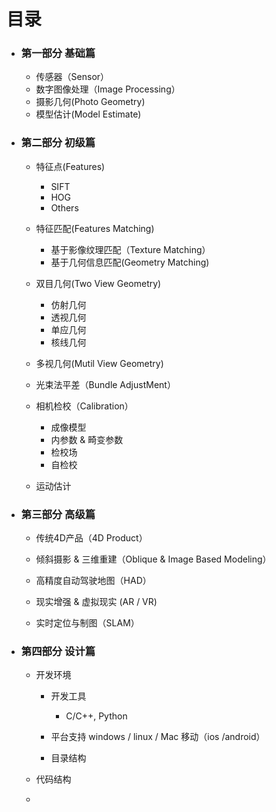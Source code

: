 # 目录

* ### 第一部分 基础篇

  * 传感器（Sensor）
  * 数字图像处理（Image Processing）
  * 摄影几何\(Photo Geometry\)
  * 模型估计\(Model Estimate\)

* ### 第二部分 初级篇

  * 特征点\(Features\)

    * SIFT
    * HOG
    * Others

  * 特征匹配\(Features Matching\)

    * 基于影像纹理匹配（Texture Matching）
    * 基于几何信息匹配\(Geometry Matching\)

  * 双目几何\(Two View Geometry\)

    * 仿射几何
    * 透视几何
    * 单应几何
    * 核线几何

  * 多视几何\(Mutil View Geometry\)

  * 光束法平差（Bundle AdjustMent）

  * 相机检校（Calibration）
    * 成像模型
    * 内参数 & 畸变参数
    * 检校场
    * 自检校


  * 运动估计


* ### 第三部分 高级篇

  * 传统4D产品（4D Product）

  * 倾斜摄影 & 三维重建（Oblique & Image Based Modeling）

  * 高精度自动驾驶地图（HAD）

  * 现实增强 & 虚拟现实 \(AR \/ VR\)
  * 实时定位与制图（SLAM）

* ### 第四部分 设计篇

  * 开发环境
    * 开发工具
      * C\/C++, Python

    * 平台支持 windows \/ linux \/ Mac  移动（ios \/android）
    * 目录结构

  * 代码结构
  * 


